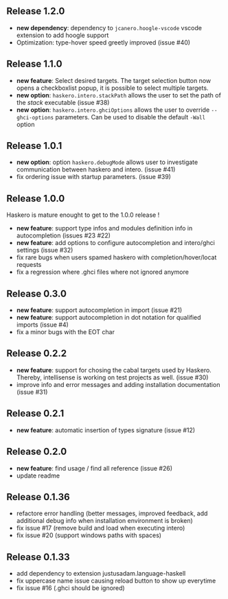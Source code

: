 ## Release 1.2.0

 - **new dependency**: dependency to `jcanero.hoogle-vscode` vscode extension to add hoogle support
 - Optimization: type-hover speed greetly improved (issue #40)

## Release 1.1.0

 - **new feature**: Select desired targets. The target selection button now opens a checkboxlist popup, it is possible to select multiple targets.
 - **new option**:  `haskero.intero.stackPath` allows the user to set the path of the *stack* executable (issue #38)
 - **new option**:  `haskero.intero.ghciOptions` allows the user to override `--ghci-options` parameters. Can be used to disable the default `-Wall` option

## Release 1.0.1

 - **new option**: option `haskero.debugMode` allows user to investigate communication between haskero and intero. (issue #41)
 - fix ordering issue with startup parameters. (issue #39)

## Release 1.0.0

Haskero is mature enought to get to the 1.0.0 release !

 - **new feature**: support type infos and modules definition info in autocompletion (issues #23 #22)
 - **new feature**: add options to configure autocompletion and intero/ghci settings (issue #32)
 - fix rare bugs when users spamed haskero with completion/hover/locat requests
 - fix a regression where .ghci files where not ignored anymore

## Release 0.3.0

 - **new feature**: support autocompletion in import (issue #21)
 - **new feature**: support autocompletion in dot notation for qualified imports (issue #4)
 - fix a minor bugs with the EOT char

## Release 0.2.2

 - **new feature**: support for chosing the cabal targets used by Haskero. Thereby, intellisense is working on test projects as well. (issue #30)
 - improve info and error messages and adding installation documentation (issue #31)

## Release 0.2.1

 - **new feature**: automatic insertion of types signature (issue #12)

## Release 0.2.0

 - **new feature**: find usage / find all reference (issue #26)
 - update readme

## Release 0.1.36

 - refactore error handling (better messages, improved feedback, add additional debug info when installation environment is broken)
 - fix issue #17 (remove build and load when executing intero)
 - fix issue #20 (support windows paths with spaces)


## Release 0.1.33

 - add dependency to extension justusadam.language-haskell
 - fix uppercase name issue causing reload button to show up everytime
 - fix issue #16 (.ghci should be ignored)